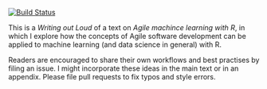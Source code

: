 [![Build Status](https://travis-ci.org/EdwinTh/AMLwR.png?branch=master)](https://travis-ci.org/EdwinTh/AMLwR)

This is a *Writing out Loud* of a text on *Agile machince learning with R*, in which I explore how the concepts of Agile software development can be applied to machine learning (and data science in general) with R. 

Readers are encouraged to share their own workflows and best practises by filing an issue. I might incorporate these ideas in the main text or in an appendix. Please file pull requests to fix typos and style errors.
